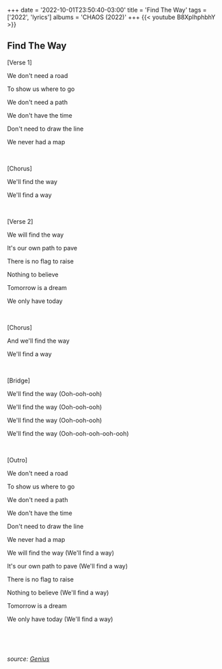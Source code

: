 +++
date = '2022-10-01T23:50:40-03:00'
title = 'Find The Way'
tags = ['2022', 'lyrics']
albums = 'CHAOS (2022)'
+++
{{< youtube B8XpIhphbhY >}}

## Find The Way

[Verse 1]

We don't need a road

To show us where to go

We don't need a path

We don't have the time

Don't need to draw the line

We never had a map

&nbsp;

[Chorus]

We'll find the way

We'll find a way

&nbsp;

[Verse 2]

We will find the way

It's our own path to pave

There is no flag to raise

Nothing to believe

Tomorrow is a dream

We only have today

&nbsp;

[Chorus]

And we'll find the way

We'll find a way

&nbsp;

[Bridge]

We'll find the way (Ooh-ooh-ooh)

We'll find the way (Ooh-ooh-ooh)

We'll find the way (Ooh-ooh-ooh)

We'll find the way (Ooh-ooh-ooh-ooh-ooh)

&nbsp;

[Outro]

We don't need a road

To show us where to go

Wе don't need a path

We don't have the timе

Don't need to draw the line

We never had a map

We will find the way (We'll find a way)

It's our own path to pave (We'll find a way)

There is no flag to raise

Nothing to believe (We'll find a way)

Tomorrow is a dream

We only have today (We'll find a way)

&nbsp;

&nbsp;

_source: [Genius](https://genius.com/artists/First-of-october)_
